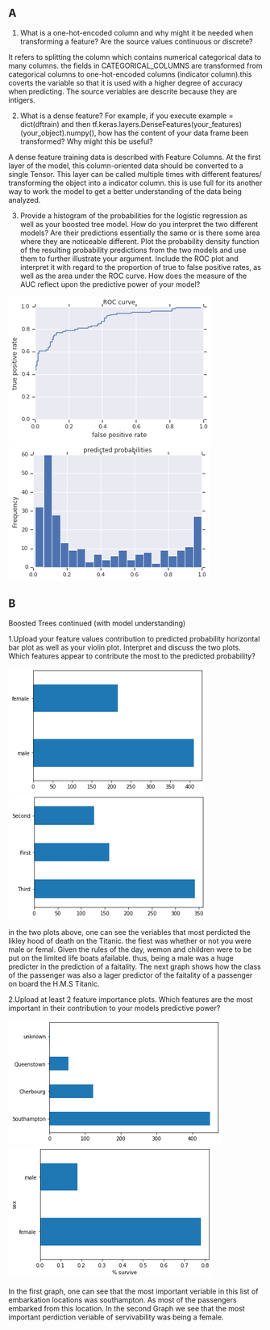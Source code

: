 ## A
1. What is a one-hot-encoded column and why might it be needed when transforming a feature?  Are the source values continuous or discrete?

It refers to splitting the column which contains numerical categorical data to many columns. the fields in CATEGORICAL_COLUMNS are transformed from categorical columns to one-hot-encoded columns (indicator column).this coverts the variable so that it is used with a higher degree of accuracy when predicting. The source veriables are descrite because they are intigers.

2. What is a dense feature?  For example, if you execute example = dict(dftrain) and then tf.keras.layers.DenseFeatures(your_features)(your_object).numpy(), how has the content of your data frame been transformed?  Why might this be useful?

A dense feature training data is described with Feature Columns. At the first layer of the model, this column-oriented data should be converted to a single Tensor.
This layer can be called multiple times with different features/ transforming the object into a indicator column. this is use full for its another way to work the model to get a better understanding of the data being analyzed.


3. Provide a histogram of the probabilities for the logistic regression as well as your boosted tree model.  How do you interpret the two different models?  Are their predictions essentially the same or is there some area where they are noticeable different.  Plot the probability density function of the resulting probability predictions from the two models and use them to further illustrate your argument.  Include the ROC plot and interpret it with regard to the proportion of true to false positive rates, as well as the area under the ROC curve.  How does the measure of the AUC reflect upon the predictive power of your model?

![Roc_plt](https://github.com/Acejv21/Ace_Code/blob/master/Roc_plt.png?raw=true_)
![Pic_July_22](https://github.com/Acejv21/Ace_Code/blob/master/Pic_July_22.png?raw=true)




## B

Boosted Trees continued (with model understanding)

1.Upload your feature values contribution to predicted probability horizontal bar plot as well as your violin plot. Interpret and discuss the two plots.  Which features appear to contribute the most to the predicted probability?

![Value_1](https://github.com/Acejv21/Ace_Code/blob/master/Value_1.png?raw=true)
![Value_2](https://github.com/Acejv21/Ace_Code/blob/master/Value_2.png?raw=true)

in the two plots above, one can see the veriables that  most perdicted the likley hood  of death on the Titanic. the fiest was whether or not you were male or femal. Given the rules of the day, wemon and children were to be put on the limited life boats afailable. thus, being a male was a huge predicter in the prediction of a faitality. The next graph  shows how the class of the passenger was also a lager predictor of the faitality of a passenger on board the H.M.S Titanic.

2.Upload at least 2 feature importance plots.  Which features are the most important in their contribution to your models predictive power?

![Value_3](https://github.com/Acejv21/Ace_Code/blob/master/Value_3.png?raw=true)
![value_4](https://github.com/Acejv21/Ace_Code/blob/master/value_4.png?raw=true)

In the first graph, one can see that the most important veriable in this list of embarkation locations was southampton. As most of the passengers embarked from this location.
In the second Graph  we see that the most important perdiction veriable  of servivability was being a female.


